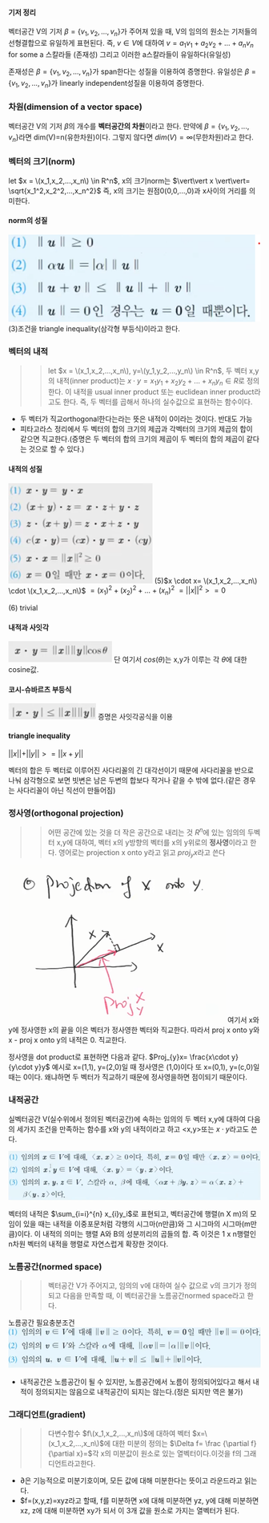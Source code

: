 #### 기저 정리
벡터공간 V의 기저 $\beta=\{v_1,v_2,...,v_n\}$가 주어져 있을 때, V의 임의의 원소는 기저들의 선형결합으로 유일하게 표현된다. 즉, $v \in V$에 대하여 $v=a_1v_1+a_2v_2+...+a_nv_n$ for some a 스칼라들 (존재성) 그리고 이러한 a스칼라들이 유일하다(유일성)

존재성은 $\beta=\{v_1,v_2,...,v_n\}$가 span한다는 성질을 이용하여 증명한다.
유일성은 $\beta=\{v_1,v_2,...,v_n\}$가 linearly independent성질을 이용하여 증명한다.

### 차원(dimension of a vector space)
벡터공간 V의 기저 $\beta$의 개수를 **벡터공간의 차원**이라고 한다.   만약에 $\beta =\{v_1,v_2,...,v_n\}$라면 dim(V)=n(유한차원)이다. 그렇지 않다면 $dim(V)=\infty$(무한차원)라고 한다.

### 벡터의 크기(norm)
let $x = \(x_1,x_2,...,x_n\) \in R^n$, x의 크기norm는 $\vert\vert x \vert\vert= \sqrt{x_1^2,x_2^2,...,x_n^2}$ 즉, x의 크기는 원점0(0,0,...,0)과 x사이의 거리를 의미한다.

#### norm의 성질
![norm attri](./img/norm%20attri.png)
(3)조건을 triangle inequality(삼각형 부등식)이라고 한다.

### 벡터의 내적
>>let $x = \(x_1,x_2,...,x_n\), y=\(y_1,y_2,...,y_n\) \in R^n$, 두 벡터 x,y의 내적(inner product)는 $x \cdot y=x_1y_1+x_2y_2+...+x_ny_n \in R$로 정의한다. 이 내적을 usual inner product 또는 euclidean inner product라고도 한다. 즉, 두 벡터를 곱해서 하나의 실수값으로 표현하는 함수이다.


* 두 벡터가 직교orthogonal한다는라는 뜻은 내적이 0이라는 것이다. 반대도 가능
* 피타고라스 정리에서 두 벡터의 합의 크기의 제곱과 각벡터의 크기의 제곱의 합이 같으면 직교한다.(증명은 두 벡터의 합의 크기의 제곱이 두 벡터의 합의 제곱이 같다는 것으로 할 수 있다.)

#### 내적의 성질
![inner product attri](./img/inner%20product%20attri.png)
(5)$x \cdot x= \(x_1,x_2,...,x_n\) \cdot \(x_1,x_2,...,x_n\)$
    $=(x_1)^2+(x_2)^2+ ... + (x_n)^2$
    $= {\vert\vert x \vert\vert}^2 >= 0$

(6) trivial

#### 내적과 사잇각
![cos](./img/cos.png)
단 여기서 $cos(\theta)$는 x,y가 이루는 각 $\theta$에 대한 cosine값.

#### 코시-슈바르츠 부등식
![cauchy](./img/cauchy.png)
증명은 사잇각공식을 이용

#### triangle inequality 
$\vert\vert x \vert\vert + \vert\vert y \vert\vert >= \vert\vert x+y \vert\vert$

벡터의 합은 두 벡터로 이루어진 사다리꼴의 긴 대각선이기 때문에 사다리꼴을 반으로 나눠 삼각형으로 보면 빗변은 남은 두변의 합보다 작거나 같을 수 밖에 없다.(같은 경우는 사다리꼴이 아닌 직선이 만들어짐)

### 정사영(orthogonal projection)
>> 어떤 공간에 있는 것을 더 작은 공간으로 내리는 것
$R^n$에 있는 임의의 두벡터 x,y에 대하여, 벡터 x의 y방향의 벡터를 x의 y위로의 **정사영**이라고 한다. 영어로는 projection x onto y라고 읽고 $proj_{y}x$라고 쓴다

![projection](./img/projection.png)
여기서 x와 y에 정사영한 x의 끝을 이은 벡터가 정사영한 벡터와 직교한다.
따라서 proj x onto y와 x - proj x onto y의 내적은 0. 직교한다.

정사영을 dot product로 표현하면 다음과 같다.
$Proj_{y}x= \frac{x\cdot y}{y\cdot y}y$
예시로 x=(1,1), y=(2,0)일 때 정사영은 (1,0)이다
또 x=(0,1), y=(c,0)일 때는 0이다. 왜냐하면 두 벡터가 직교하기 때문에 정사영을하면 점이되기 때문이다.

### 내적공간
실벡터공간 V(실수위에서 정의된 벡터공간)에 속하는 임의의 두 벡터 x,y에 대하여 다음의 세가지 조건을 만족하는 함수를 x와 y의 내적이라고 하고 <x,y>또는 $x\cdot y$라고도 쓴다.

![three condition](./img/inner.png)

벡터의 내적은 $\sum_{i=i}^{n} x_{i}y_i$로 표현되고, 벡터공간에 행렬(n X m)의 모임이 있을 때는 내적을 이중포문처럼 각행의 시그마(n만큼)와 그 시그마의 시그마(m만큼)이다.
이 내적의 의미는 행렬 A와 B의 성분끼리의 곱들의 합. 즉 이것은 1 x n행렬인 n차원 벡터의 내적을 행렬로 자연스럽게 확장한 것이다.

### 노름공간(normed space)
>> 벡터공간 V가 주어지고, 임의의 v에 대하여 실수 값으로 v의 크기가 정의되고 다음을 만족할 때, 이 벡터공간을 노름공간normed space라고 한다.

노름공간 필요충분조건
![normed space](./img/normedspace.png)

* 내적공간은 노름공간이 될 수 있지만, 노름공간에서 노름이 정의되어있다고 해서 내적이 정의되지는 않음으로 내적공간이 되지는 않는다.(정은 되지만 역은 불가)

### 그래디언트(gradient)
>> 다변수함수 $f\(x_1,x_2,...,x_n\)$에 대하여 벡터 $x=\(x_1,x_2,...,x_n\)$에 대한 미분의 정의는 $\Delta f= \frac {\partial f}{\partial x}=$각 x의 미분값이 원소로 있는 열벡터이다.이것을 f의 그래디언트라고한다.

* $\partial$은 기능적으로 미분기호이며, 모든 값에 대해 미분한다는 뜻이고 라운드라고 읽는다.
* $f=\(x,y,z\)=xyz라고 할때, f를 미분하면 x에 대해 미분하면 yz, y에 대해 미분하면 xz, z에 대해 미분하면 xy가 되서 이 3개 값을 원소로 가지는 열벡터가 된다.
